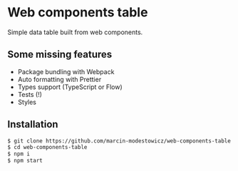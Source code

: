 # Web components table

Simple data table built from web components.

## Some missing features

  - Package bundling with Webpack
  - Auto formatting with Prettier
  - Types support (TypeScript or Flow)
  - Tests (!)
  - Styles

## Installation

```sh
$ git clone https://github.com/marcin-modestowicz/web-components-table.git
$ cd web-components-table
$ npm i
$ npm start
```
